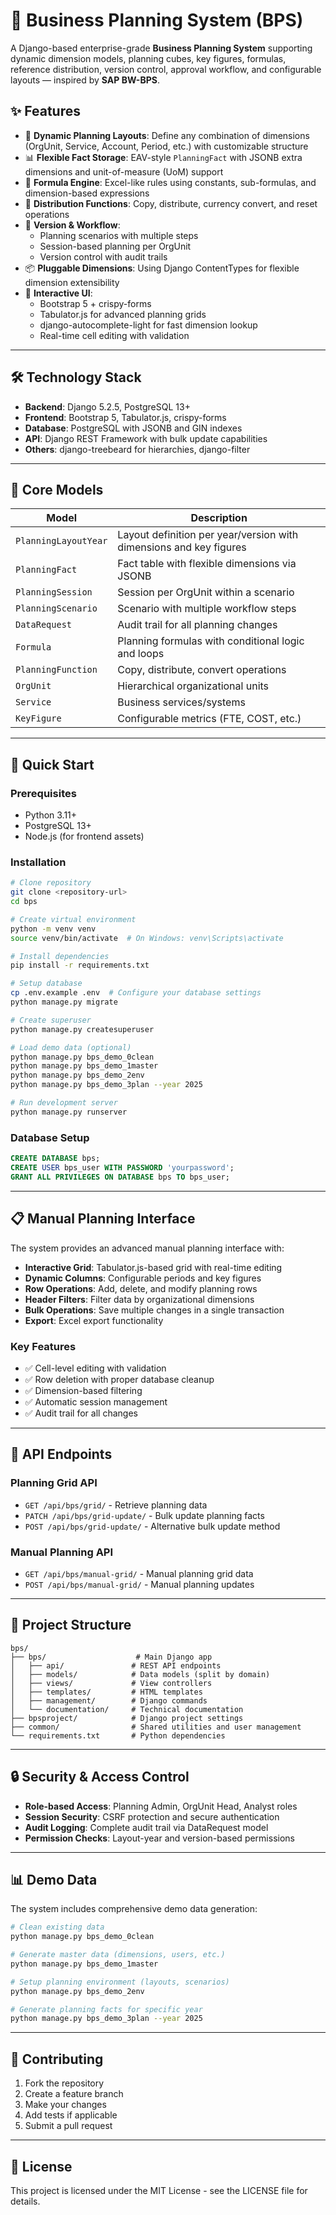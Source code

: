 # 🧠 Business Planning System (BPS)

A Django-based enterprise-grade **Business Planning System** supporting dynamic dimension models, planning cubes, key figures, formulas, reference distribution, version control, approval workflow, and configurable layouts — inspired by **SAP BW-BPS**.

## ✨ Features

- 📐 **Dynamic Planning Layouts**: Define any combination of dimensions (OrgUnit, Service, Account, Period, etc.) with customizable structure
- 📊 **Flexible Fact Storage**: EAV-style `PlanningFact` with JSONB extra dimensions and unit-of-measure (UoM) support
- 🧮 **Formula Engine**: Excel-like rules using constants, sub-formulas, and dimension-based expressions
- 🔄 **Distribution Functions**: Copy, distribute, currency convert, and reset operations
- 🔐 **Version & Workflow**:
  - Planning scenarios with multiple steps
  - Session-based planning per OrgUnit
  - Version control with audit trails
- 📦 **Pluggable Dimensions**: Using Django ContentTypes for flexible dimension extensibility
- 🔎 **Interactive UI**:
  - Bootstrap 5 + crispy-forms
  - Tabulator.js for advanced planning grids
  - django-autocomplete-light for fast dimension lookup
  - Real-time cell editing with validation

---

## 🛠️ Technology Stack

- **Backend**: Django 5.2.5, PostgreSQL 13+
- **Frontend**: Bootstrap 5, Tabulator.js, crispy-forms
- **Database**: PostgreSQL with JSONB and GIN indexes
- **API**: Django REST Framework with bulk update capabilities
- **Others**: django-treebeard for hierarchies, django-filter

---

## 🧱 Core Models

| Model | Description |
|-------|-------------|
| `PlanningLayoutYear` | Layout definition per year/version with dimensions and key figures |
| `PlanningFact` | Fact table with flexible dimensions via JSONB |
| `PlanningSession` | Session per OrgUnit within a scenario |
| `PlanningScenario` | Scenario with multiple workflow steps |
| `DataRequest` | Audit trail for all planning changes |
| `Formula` | Planning formulas with conditional logic and loops |
| `PlanningFunction` | Copy, distribute, convert operations |
| `OrgUnit` | Hierarchical organizational units |
| `Service` | Business services/systems |
| `KeyFigure` | Configurable metrics (FTE, COST, etc.) |

---

## 🚀 Quick Start

### Prerequisites
- Python 3.11+
- PostgreSQL 13+
- Node.js (for frontend assets)

### Installation

```bash
# Clone repository
git clone <repository-url>
cd bps

# Create virtual environment
python -m venv venv
source venv/bin/activate  # On Windows: venv\Scripts\activate

# Install dependencies
pip install -r requirements.txt

# Setup database
cp .env.example .env  # Configure your database settings
python manage.py migrate

# Create superuser
python manage.py createsuperuser

# Load demo data (optional)
python manage.py bps_demo_0clean
python manage.py bps_demo_1master
python manage.py bps_demo_2env
python manage.py bps_demo_3plan --year 2025

# Run development server
python manage.py runserver
```

### Database Setup

```sql
CREATE DATABASE bps;
CREATE USER bps_user WITH PASSWORD 'yourpassword';
GRANT ALL PRIVILEGES ON DATABASE bps TO bps_user;
```

---

## 📋 Manual Planning Interface

The system provides an advanced manual planning interface with:

- **Interactive Grid**: Tabulator.js-based grid with real-time editing
- **Dynamic Columns**: Configurable periods and key figures
- **Row Operations**: Add, delete, and modify planning rows
- **Header Filters**: Filter data by organizational dimensions
- **Bulk Operations**: Save multiple changes in a single transaction
- **Export**: Excel export functionality

### Key Features
- ✅ Cell-level editing with validation
- ✅ Row deletion with proper database cleanup
- ✅ Dimension-based filtering
- ✅ Automatic session management
- ✅ Audit trail for all changes

---

## 🔧 API Endpoints

### Planning Grid API
- `GET /api/bps/grid/` - Retrieve planning data
- `PATCH /api/bps/grid-update/` - Bulk update planning facts
- `POST /api/bps/grid-update/` - Alternative bulk update method

### Manual Planning API
- `GET /api/bps/manual-grid/` - Manual planning grid data
- `POST /api/bps/manual-grid/` - Manual planning updates

---

## 📁 Project Structure

```
bps/
├── bps/                    # Main Django app
│   ├── api/               # REST API endpoints
│   ├── models/            # Data models (split by domain)
│   ├── views/             # View controllers
│   ├── templates/         # HTML templates
│   ├── management/        # Django commands
│   └── documentation/     # Technical documentation
├── bpsproject/            # Django project settings
├── common/                # Shared utilities and user management
└── requirements.txt       # Python dependencies
```

---

## 🔒 Security & Access Control

- **Role-based Access**: Planning Admin, OrgUnit Head, Analyst roles
- **Session Security**: CSRF protection and secure authentication
- **Audit Logging**: Complete audit trail via DataRequest model
- **Permission Checks**: Layout-year and version-based permissions

---

## 📊 Demo Data

The system includes comprehensive demo data generation:

```bash
# Clean existing data
python manage.py bps_demo_0clean

# Generate master data (dimensions, users, etc.)
python manage.py bps_demo_1master

# Setup planning environment (layouts, scenarios)
python manage.py bps_demo_2env

# Generate planning facts for specific year
python manage.py bps_demo_3plan --year 2025
```

---

## 🤝 Contributing

1. Fork the repository
2. Create a feature branch
3. Make your changes
4. Add tests if applicable
5. Submit a pull request

---

## 📄 License

This project is licensed under the MIT License - see the LICENSE file for details.
